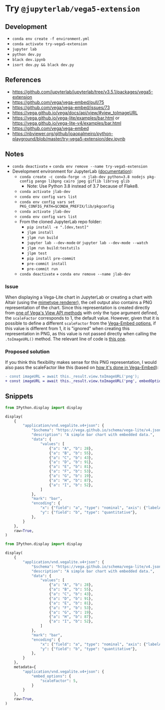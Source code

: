 # Try `@jupyterlab/vega5-extension`

## Development

- `conda env create -f environment.yml`
- `conda activate try-vega5-extension`
- `jupyter lab`
- `python dev.py`
- `black dev.ipynb`
- `isort dev.py && black dev.py`

## References

- https://github.com/jupyterlab/jupyterlab/tree/v3.5.1/packages/vega5-extension
- https://github.com/vega/vega-embed/pull/75
- https://github.com/vega/vega-embed/issues/73
- https://vega.github.io/vega/docs/api/view/#view_toImageURL
- https://vega.github.io/vega-lite/examples/bar.html or https://vega.github.io/vega-lite-v4/examples/bar.html
- https://github.com/vega/vega-embed
- https://nbviewer.org/github/joaopalmeiro/python-playground/blob/master/try-vega5-extension/dev.ipynb

## Notes

- `conda deactivate` + `conda env remove --name try-vega5-extension`
- Development environment for JupyterLab ([documentation](https://jupyterlab.readthedocs.io/en/latest/developer/contributing.html#setting-up-a-local-development-environment)):
  - `conda create -c conda-forge -n jlab-dev python=3.8 nodejs pkg-config pango libpng cairo jpeg giflib librsvg glib`
    - Note: Use Python 3.8 instead of 3.7 because of Flake8.
  - `conda activate jlab-dev`
  - `conda env config vars list`
  - `conda env config vars set PKG_CONFIG_PATH=$CONDA_PREFIX/lib/pkgconfig`
  - `conda activate jlab-dev`
  - `conda env config vars list`
  - From the cloned JupyterLab repo folder:
    - `pip install -e ".[dev,test]"`
    - `jlpm install`
    - `jlpm run build`
    - `jupyter lab --dev-mode` or `jupyter lab --dev-mode --watch`
    - `jlpm run build:testutils`
    - `jlpm test`
    - `pip install pre-commit`
    - `pre-commit install`
    - `pre-commit run`
  - `conda deactivate` + `conda env remove --name jlab-dev`

### Issue

When displaying a Vega-Lite chart in JupyterLab or creating a chart with Altair (using the [mimetype renderer](https://altair-viz.github.io/user_guide/display_frontends.html#altair-s-renderer-framework)), the cell output also contains a PNG representation of the chart. Since this representation is created directly from [one of Vega's View API methods](https://vega.github.io/vega/docs/api/view/#view_toImageURL) with only the type argument defined, the `scaleFactor` corresponds to 1, the default value. However, given that it is possible to define a different `scaleFactor` from the [Vega-Embed options](https://github.com/vega/vega-embed#options), if this value is different from 1, it is "ignored" when creating this representation in PNG, as this value is not passed directly when calling the `.toImageURL()` method. The relevant line of code is [this one](https://github.com/jupyterlab/jupyterlab/blob/v3.5.1/packages/vega5-extension/src/index.ts#L136).

### Proposed solution

If you think this flexibility makes sense for this PNG representation, I would also pass the scaleFactor like this (based on [how it's done in Vega-Embed](https://github.com/vega/vega-embed/pull/75)):

```diff
- const imageURL = await this._result.view.toImageURL('png');
+ const imageURL = await this._result.view.toImageURL('png', embedOptions.scaleFactor);
```

## Snippets

```python
from IPython.display import display

display(
    {
        "application/vnd.vegalite.v4+json": {
            "$schema": "https://vega.github.io/schema/vega-lite/v4.json",
            "description": "A simple bar chart with embedded data.",
            "data": {
                "values": [
                    {"a": "A", "b": 28},
                    {"a": "B", "b": 55},
                    {"a": "C", "b": 43},
                    {"a": "D", "b": 91},
                    {"a": "E", "b": 81},
                    {"a": "F", "b": 53},
                    {"a": "G", "b": 19},
                    {"a": "H", "b": 87},
                    {"a": "I", "b": 52},
                ]
            },
            "mark": "bar",
            "encoding": {
                "x": {"field": "a", "type": "nominal", "axis": {"labelAngle": 0}},
                "y": {"field": "b", "type": "quantitative"},
            },
        }
    },
    raw=True,
)
```

```python
from IPython.display import display

display(
    {
        "application/vnd.vegalite.v4+json": {
            "$schema": "https://vega.github.io/schema/vega-lite/v4.json",
            "description": "A simple bar chart with embedded data.",
            "data": {
                "values": [
                    {"a": "A", "b": 28},
                    {"a": "B", "b": 55},
                    {"a": "C", "b": 43},
                    {"a": "D", "b": 91},
                    {"a": "E", "b": 81},
                    {"a": "F", "b": 53},
                    {"a": "G", "b": 19},
                    {"a": "H", "b": 87},
                    {"a": "I", "b": 52},
                ]
            },
            "mark": "bar",
            "encoding": {
                "x": {"field": "a", "type": "nominal", "axis": {"labelAngle": 0}},
                "y": {"field": "b", "type": "quantitative"},
            },
        }
    },
    metadata={
        "application/vnd.vegalite.v4+json": {
            "embed_options": {
                "scaleFactor": 5,
            }
        }
    },
    raw=True,
)
```
